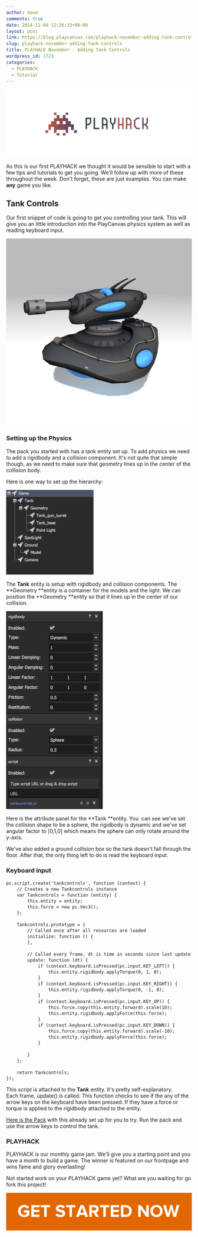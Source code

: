 ```yaml
---
author: dave
comments: true
date: 2014-11-04 12:26:33+00:00
layout: post
link: https://blog.playcanvas.com/playhack-november-adding-tank-controls/
slug: playhack-november-adding-tank-controls
title: PLAYHACK November - Adding Tank Controls
wordpress_id: 1723
categories:
  - PLAYHACK
  - Tutorial
---
```


[![PLAYHACK_clear](/assets/media/PLAYHACK_clear.png)](/assets/media/PLAYHACK_clear.png)

As this is our first PLAYHACK we thought it would be sensible to start with a few tips and tutorials to get you going. We'll follow up with more of these throughout the week. Don't forget, these are just examples. You can make **any** game you like.

## Tank Controls

Our first snippet of code is going to get you controlling your tank. This will give you an little introduction into the PlayCanvas physics system as well as reading keyboard input.

[![tank](/assets/media/tank.jpg)](/assets/media/tank.jpg)

### Setting up the Physics

The pack you started with has a tank entity set up. To add physics we need to add a rigidbody and a collision component. It's not quite that simple though, as we need to make sure that geometry lines up in the center of the collision body.

Here is one way to set up the hierarchy:

[![PLAYHACK_hierarchy](/assets/media/PLAYHACK_hierarchy.jpg)](/assets/media/PLAYHACK_hierarchy.jpg)

The **Tank** entity is setup with rigidbody and collision components. The **Geometry **entity is a container for the models and the light. We can position the **Geometry **entity so that it lines up in the center of our collision.

[![PLAYHACK_attributes](/assets/media/PLAYHACK_attributes.jpg)](/assets/media/PLAYHACK_attributes.jpg)

Here is the attribute panel for the **Tank **entity. You  can see we've set the collision shape to be a sphere, the rigidbody is dynamic and we've set angular factor to [0,1,0] which means the sphere can only rotate around the y-axis.

We've also added a ground collision box so the tank doesn't fall through the floor. After that, the only thing left to do is read the keyboard input.

### Keyboard input

    pc.script.create('tankcontrols', function (context) {
        // Creates a new Tankcontrols instance
        var Tankcontrols = function (entity) {
            this.entity = entity;
            this.force = new pc.Vec3();
        };

        Tankcontrols.prototype = {
            // Called once after all resources are loaded
            initialize: function () {
            },

            // Called every frame, dt is time in seconds since last update
            update: function (dt) {
                if (context.keyboard.isPressed(pc.input.KEY_LEFT)) {
                    this.entity.rigidbody.applyTorque(0, 1, 0);
                }
                if (context.keyboard.isPressed(pc.input.KEY_RIGHT)) {
                    this.entity.rigidbody.applyTorque(0, -1, 0);
                }
                if (context.keyboard.isPressed(pc.input.KEY_UP)) {
                    this.force.copy(this.entity.forward).scale(10);
                    this.entity.rigidbody.applyForce(this.force);
                }
                if (context.keyboard.isPressed(pc.input.KEY_DOWN)) {
                    this.force.copy(this.entity.forward).scale(-10);
                    this.entity.rigidbody.applyForce(this.force);
                }

            }
        };

        return Tankcontrols;
    });

This script is attached to the **Tank** entity. It's pretty self-explanatory. Each frame, update() is called. This function checks to see if the any of the arrow keys on the keyboard have been pressed. If they have a force or torque is applied to the rigidbody attached to the entity.

[Here is the Pack](https://playcanvas.com/dave/playhack-nov/designer/bootstrap?e=d3e2d116-641c-11e4-9aee-12313b0a5ec6&repository=true) with this already set up for you to try. Run the pack and use the arrow keys to control the tank.

### PLAYHACK

PLAYHACK is our monthly game jam. We'll give you a starting point and you have a month to build a game. The winner is featured on our frontpage and wins fame and glory everlasting!

Not started work on your PLAYHACK game yet? What are you waiting for go fork this project!

[![button](/assets/media/button-1.png)](https://playcanvas.com/project/331485/overview/playhack-nov-14)
